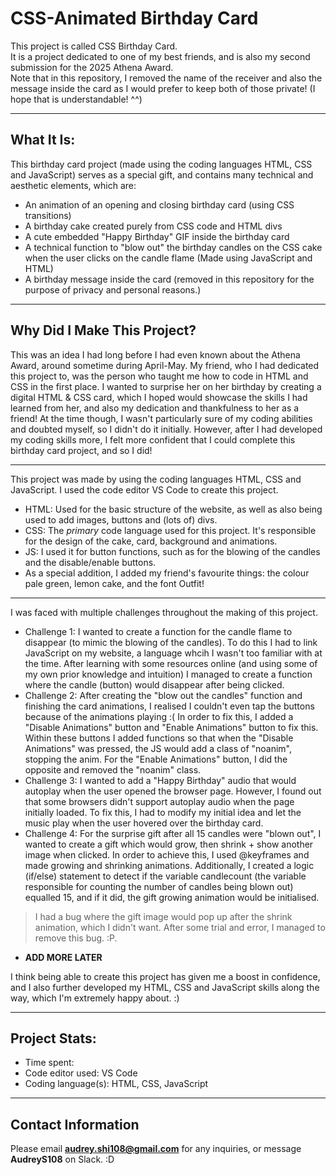 # CSS-Animated Birthday Card
This project is called CSS Birthday Card.   
It is a project dedicated to one of my best friends, and is also my second submission for the 2025 Athena Award.  
Note that in this repository, I removed the name of the receiver and also the message inside the card as I would prefer to keep both of those private! (I hope that is understandable! ^^)  
__________________________________________________________
What It Is:
-
This birthday card project (made using the coding languages HTML, CSS and JavaScript) serves as a special gift, and contains many technical and aesthetic elements, which are:
* An animation of an opening and closing birthday card (using CSS transitions)
* A birthday cake created purely from CSS code and HTML divs
* A cute embedded "Happy Birthday" GIF inside the birthday card
* A technical function to "blow out" the birthday candles on the CSS cake when the user clicks on the candle flame (Made using JavaScript and HTML)
* A birthday message inside the card (removed in this repository for the purpose of privacy and personal reasons.)
__________________________________________________________
Why Did I Make This Project?
-
This was an idea I had long before I had even known about the Athena Award, around sometime during April-May. My friend, who I had dedicated this project to, was the person who taught me how to code in HTML and CSS in the first place. I wanted to surprise her on her birthday by creating a digital HTML & CSS card, which I hoped would showcase the skills I had learned from her, and also my dedication and thankfulness to her as a friend! At the time though, I wasn't particularly sure of my coding abilities and doubted myself, so I didn't do it initially. However, after I had developed my coding skills more, I felt more confident that I could complete this birthday card project, and so I did!
__________________________________________________________
This project was made by using the coding languages HTML, CSS and JavaScript. I used the code editor VS Code to create this project.
* HTML: Used for the basic structure of the website, as well as also being used to add images, buttons and (lots of) divs. 
* CSS: The *primary* code language used for this project. It's responsible for the design of the cake, card, background and animations.
* JS: I used it for button functions, such as for the blowing of the candles and the disable/enable buttons.
* As a special addition, I added my friend's favourite things: the colour pale green, lemon cake, and the font Outfit!
__________________________________________________________
I was faced with multiple challenges throughout the making of this project.
* Challenge 1: I wanted to create a function for the candle flame to disappear (to mimic the blowing of the candles). To do this I had to link JavaScript on my website, a language whcih I wasn't too familiar with at the time. After learning with some resources online (and using some of my own prior knowledge and intuition) I managed to create a function where the candle (button) would disappear after being clicked.
* Challenge 2: After creating the "blow out the candles" function and finishing the card animations, I realised I couldn't even tap the buttons because of the animations playing :( In order to fix this, I added a "Disable Animations" button and "Enable Animations" button to fix this. Within these buttons I added functions so that when the "Disable Animations" was pressed, the JS would add a class of "noanim", stopping the anim. For the "Enable Animations" button, I did the opposite and removed the "noanim" class.
* Challenge 3: I wanted to add a "Happy Birthday" audio that would autoplay when the user opened the browser page. However, I found out that some browsers didn't support autoplay audio when the page initially loaded. To fix this, I had to modify my initial idea and let the music play when the user hovered over the birthday card. 
* Challenge 4: For the surprise gift after all 15 candles were "blown out", I wanted to create a gift which would grow, then shrink + show another image when clicked. In order to achieve this, I used @keyframes and made growing and shrinking animations. Additionally, I created a logic (if/else) statement to detect if the variable candlecount (the variable responsible for counting the number of candles being blown out) equalled 15, and if it did, the gift growing animation would be initialised.
> I had a bug where the gift image would pop up after the shrink animation, which I didn't want. After some trial and error, I managed to remove this bug. :P.
* **ADD MORE LATER**

I think being able to create this project has given me a boost in confidence, and I also further developed my HTML, CSS and JavaScript skills along the way, which I'm extremely happy about. :)
__________________________________________________________
Project Stats:
-
* Time spent:
* Code editor used: VS Code
* Coding language(s): HTML, CSS, JavaScript
__________________________________________________________
Contact Information
-
Please email **audrey.shi108@gmail.com** for any inquiries, or message **AudreyS108** on Slack. :D
